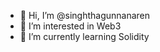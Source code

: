 - 👋 Hi, I’m @singhthagunnanaren
- 👀 I’m interested in Web3
- 🌱 I’m currently learning Solidity

<!---
singhthagunnanaren/singhthagunnanaren is a ✨ special ✨ repository because its `README.md` (this file) appears on your GitHub profile.
You can click the Preview link to take a look at your changes.
--->
